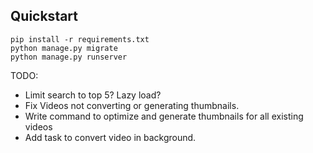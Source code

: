 ## Quickstart

```
pip install -r requirements.txt
python manage.py migrate
python manage.py runserver
```

TODO:

- Limit search to top 5? Lazy load?
- Fix Videos not converting or generating thumbnails.
- Write command to optimize and generate thumbnails for all existing videos
- Add task to convert video in background.
